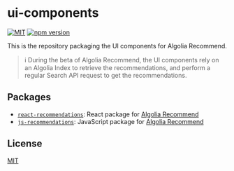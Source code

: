 # ui-components

[![MIT](https://img.shields.io/badge/license-MIT-green)](./LICENSE) [![npm version](https://img.shields.io/npm/v/@algolia/react-recommendations)](https://www.npmjs.com/package/@algolia/react-recommendations)

This is the repository packaging the UI components for Algolia Recommend.

> ℹ️ During the beta of Algolia Recommend, the UI components rely on an Algolia Index to retrieve the recommendations, and perform a regular Search API request to get the recommendations.

## Packages

- [`react-recommendations`](packages/react-recommendations): React package for [Algolia Recommend](https://www.algolia.com/doc/guides/algolia-ai/recommend/)
- [`js-recommendations`](packages/js-recommendations): JavaScript package for [Algolia Recommend](https://www.algolia.com/doc/guides/algolia-ai/recommend/)

## License

[MIT](LICENSE)
